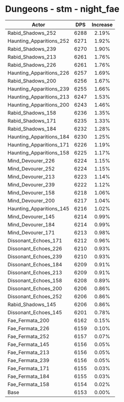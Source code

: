 # Dungeons - stm - night_fae
| Actor | DPS | Increase |
|---|:---:|:---:|
|Rabid_Shadows_252|6288|2.19%|
|Haunting_Apparitions_252|6271|1.92%|
|Rabid_Shadows_239|6270|1.90%|
|Rabid_Shadows_213|6261|1.76%|
|Rabid_Shadows_226|6261|1.76%|
|Haunting_Apparitions_226|6257|1.69%|
|Rabid_Shadows_200|6256|1.67%|
|Haunting_Apparitions_239|6255|1.66%|
|Haunting_Apparitions_213|6247|1.53%|
|Haunting_Apparitions_200|6243|1.46%|
|Rabid_Shadows_158|6236|1.35%|
|Rabid_Shadows_171|6235|1.33%|
|Rabid_Shadows_184|6232|1.28%|
|Haunting_Apparitions_184|6230|1.25%|
|Haunting_Apparitions_171|6226|1.19%|
|Haunting_Apparitions_158|6225|1.17%|
|Mind_Devourer_226|6224|1.15%|
|Mind_Devourer_252|6224|1.15%|
|Mind_Devourer_213|6223|1.14%|
|Mind_Devourer_239|6222|1.12%|
|Mind_Devourer_158|6218|1.06%|
|Mind_Devourer_200|6217|1.04%|
|Haunting_Apparitions_145|6216|1.02%|
|Mind_Devourer_145|6214|0.99%|
|Mind_Devourer_184|6214|0.99%|
|Mind_Devourer_171|6213|0.98%|
|Dissonant_Echoes_171|6212|0.96%|
|Dissonant_Echoes_226|6210|0.93%|
|Dissonant_Echoes_239|6210|0.93%|
|Dissonant_Echoes_184|6209|0.91%|
|Dissonant_Echoes_213|6209|0.91%|
|Dissonant_Echoes_158|6208|0.89%|
|Dissonant_Echoes_200|6206|0.86%|
|Dissonant_Echoes_252|6206|0.86%|
|Rabid_Shadows_145|6206|0.86%|
|Dissonant_Echoes_145|6201|0.78%|
|Fae_Fermata_200|6162|0.15%|
|Fae_Fermata_226|6159|0.10%|
|Fae_Fermata_252|6157|0.07%|
|Fae_Fermata_145|6156|0.05%|
|Fae_Fermata_213|6156|0.05%|
|Fae_Fermata_239|6156|0.05%|
|Fae_Fermata_171|6155|0.03%|
|Fae_Fermata_184|6155|0.03%|
|Fae_Fermata_158|6154|0.02%|
|Base|6153|0.00%|
